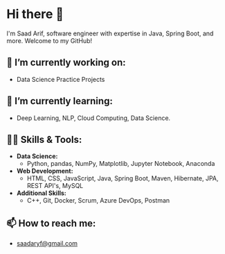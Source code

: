 # Hi there 👋
I'm Saad Arif, software engineer with expertise in Java, Spring Boot, and more. Welcome to my GitHub!
## 🔭 I’m currently working on:
- Data Science Practice Projects
## 🌱 I’m currently learning:
- Deep Learning, NLP, Cloud Computing, Data Science.
## 🧑‍💻 Skills & Tools:
- **Data Science:**
  - Python, pandas, NumPy, Matplotlib, Jupyter Notebook, Anaconda
- **Web Development:**
  - HTML, CSS, JavaScript, Java, Spring Boot, Maven, Hibernate, JPA, REST API's, MySQL
- **Additional Skills:**
  - C++, Git, Docker, Scrum, Azure DevOps, Postman
## 📫 How to reach me:
- saadaryf@gmail.com

